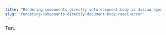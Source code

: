 ```yaml
---
title: "Rendering components directly into document.body is discouraged, since its children are often manipulated by third-party scripts and browser extensions. This may lead to subtle reconciliation issues. Try rendering into a container element created for your app."
slug: "rendering-components-directly-document-body-react-error"
---
```


Test.
